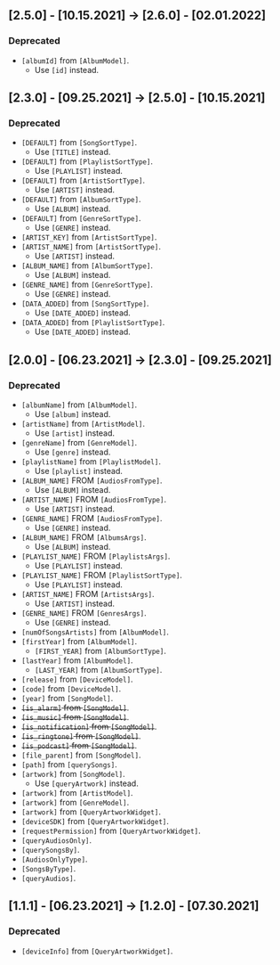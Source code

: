 ## [2.5.0] - [10.15.2021] -> [2.6.0] - [02.01.2022]
### Deprecated
- `[albumId]` from `[AlbumModel]`.
    - Use `[id]` instead.

## [2.3.0] - [09.25.2021] -> [2.5.0] - [10.15.2021]
### Deprecated
- `[DEFAULT]` from `[SongSortType]`.
    - Use `[TITLE]` instead.
- `[DEFAULT]` from `[PlaylistSortType]`.
    - Use `[PLAYLIST]` instead.
- `[DEFAULT]` from `[ArtistSortType]`.
    - Use `[ARTIST]` instead.
- `[DEFAULT]` from `[AlbumSortType]`.
    - Use `[ALBUM]` instead.
- `[DEFAULT]` from `[GenreSortType]`.
    - Use `[GENRE]` instead.
- `[ARTIST_KEY]` from `[ArtistSortType]`.
- `[ARTIST_NAME]` from `[ArtistSortType]`.
    - Use `[ARTIST]` instead.
- `[ALBUM_NAME]` from `[AlbumSortType]`.
    - Use `[ALBUM]` instead.
- `[GENRE_NAME]` from `[GenreSortType]`.
    - Use `[GENRE]` instead.
- `[DATA_ADDED]` from `[SongSortType]`.
    - Use `[DATE_ADDED]` instead.
- `[DATA_ADDED]` from `[PlaylistSortType]`.
    - Use `[DATE_ADDED]` instead.

## [2.0.0] - [06.23.2021] -> [2.3.0] - [09.25.2021]
### Deprecated
- `[albumName]` from `[AlbumModel]`.
    - Use `[album]` instead.
- `[artistName]` from `[ArtistModel]`.
    - Use `[artist]` instead.
- `[genreName]` from `[GenreModel]`.
    - Use `[genre]` instead.
- `[playlistName]` from `[PlaylistModel]`.
    - Use `[playlist]` instead.
- `[ALBUM_NAME]` FROM `[AudiosFromType]`.
    - Use `[ALBUM]` instead.
- `[ARTIST_NAME]` FROM `[AudiosFromType]`.
    - Use `[ARTIST]` instead.
- `[GENRE_NAME]` FROM `[AudiosFromType]`.
    - Use `[GENRE]` instead.
- `[ALBUM_NAME]` FROM `[AlbumsArgs]`.
    - Use `[ALBUM]` instead.
- `[PLAYLIST_NAME]` FROM `[PlaylistsArgs]`.
    - Use `[PLAYLIST]` instead.
- `[PLAYLIST_NAME]` FROM `[PlaylistSortType]`.
    - Use `[PLAYLIST]` instead.
- `[ARTIST_NAME]` FROM `[ArtistsArgs]`.
    - Use `[ARTIST]` instead.
- `[GENRE_NAME]` FROM `[GenresArgs]`.
    - Use `[GENRE]` instead.
- `[numOfSongsArtists]` from `[AlbumModel]`.
- `[firstYear]` from `[AlbumModel]`.
    - `[FIRST_YEAR]` from `[AlbumSortType]`.
- `[lastYear]` from `[AlbumModel]`.
    - `[LAST_YEAR]` from `[AlbumSortType]`.
- `[release]` from `[DeviceModel]`.
- `[code]` from `[DeviceModel]`.
- `[year]` from `[SongModel]`.
- ~~`[is_alarm]` from `[SongModel]`~~.
- ~~`[is_music]` from `[SongModel]`~~.
- ~~`[is_notification]` from `[SongModel]`~~.
- ~~`[is_ringtone]` from `[SongModel]`~~.
- ~~`[is_podcast]` from `[SongModel]`~~.
- `[file_parent]` from `[SongModel]`.
- `[path]` from `[querySongs]`.
- `[artwork]` from `[SongModel]`.
    - Use `[queryArtwork]` instead.
- `[artwork]` from `[ArtistModel]`.
- `[artwork]` from `[GenreModel]`.
- `[artwork]` from `[QueryArtworkWidget]`.
- `[deviceSDK]` from `[QueryArtworkWidget]`.
- `[requestPermission]` from `[QueryArtworkWidget]`.
- `[queryAudiosOnly]`.
- `[querySongsBy]`.
- `[AudiosOnlyType]`.
- `[SongsByType]`.
- `[queryAudios]`.

## [1.1.1] - [06.23.2021] -> [1.2.0] - [07.30.2021]
### Deprecated
- `[deviceInfo]` from `[QueryArtworkWidget]`.